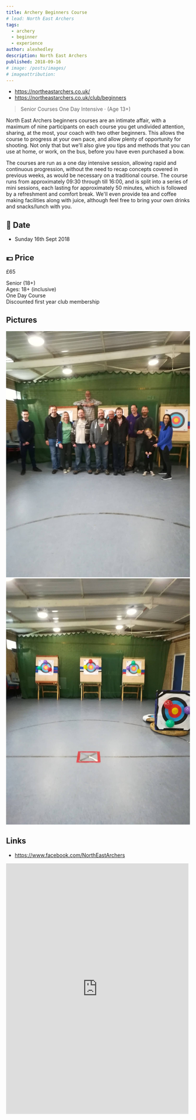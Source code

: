 ```yaml
---
title: Archery Beginners Course
# lead: North East Archers
tags:
  - archery
  - beginner
  - experience
author: alexhedley
description: North East Archers
published: 2018-09-16
# image: /posts/images/
# imageattribution:
---
```


<!-- # North East Archers -->

- https://northeastarchers.co.uk/
- https://northeastarchers.co.uk/club/beginners

> Senior Courses One Day Intensive · (Age 13+)

North East Archers beginners courses are an intimate affair, with a maximum of nine participants on each course you get undivided attention, sharing, at the most, your coach with two other beginners. This allows the course to progress at your own pace, and allow plenty of opportunity for shooting. Not only that but we'll also give you tips and methods that you can use at home, or work, on the bus, before you have even purchased a bow.

The courses are run as a one day intensive session, allowing rapid and continuous progression, without the need to recap concepts covered in previous weeks, as would be necessary on a traditional course. The course runs from approximately 09:30 through till 16:00, and is split into a series of mini sessions, each lasting for approximately 50 minutes, which is followed by a refreshment and comfort break. We'll even provide tea and coffee making facilities along with juice, although feel free to bring your own drinks and snacks/lunch with you.

## 📅 Date

- Sunday 16th Sept 2018

## 💷 Price

£65

Senior (18+)  
Ages: 18+ (inclusive)  
One Day Course  
Discounted first year club membership

## Pictures

![Archery](images/experiences/archery/archery1.jpg "Archery")
![Archery](images/experiences/archery/archery2.jpg "Archery")

## Links

- https://www.facebook.com/NorthEastArchers

<iframe src="https://www.facebook.com/plugins/post.php?href=https%3A%2F%2Fwww.facebook.com%2FNorthEastArchers%2Fposts%2Fpfbid0zn9B4ouvH8FUG2gup2fmXXuTAK4SdJuanEfQdK56KtsHsHNY27iMJgJz15be7k8il&show_text=true&width=500" width="500" height="684" style="border:none;overflow:hidden" scrolling="no" frameborder="0" allowfullscreen="true" allow="autoplay; clipboard-write; encrypted-media; picture-in-picture; web-share"></iframe>
